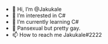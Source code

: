 - 👋 Hi, I’m @Jakukale
- 👀 I’m interested in C#
- 🌱 I’m currently learning C#
- 💞️ Pansexual but pretty gay.
- 📫 How to reach me Jakukale#2222

<!---
Jakukale/Jakukale is a ✨ special ✨ repository because its `README.md` (this file) appears on your GitHub profile.
You can click the Preview link to take a look at your changes.
--->
